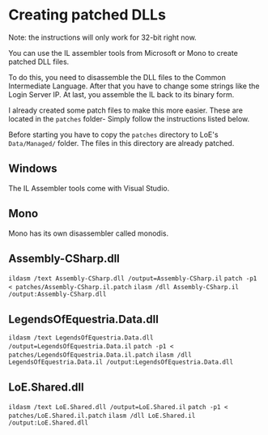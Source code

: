 Creating patched DLLs
=====================

Note: the instructions will only work for 32-bit right now.


You can use the IL assembler tools from Microsoft or Mono to
create patched DLL files.


To do this, you need to disassemble the DLL files to the
Common Intermediate Language. After that you have to
change some strings like the Login Server IP. At last, you
assemble the IL back to its binary form.


I already created some patch files to make this more easier.
These are located in the `patches` folder-
Simply follow the instructions listed below.


Before starting you have to copy the `patches` directory to
LoE's `Data/Managed/` folder. The files in this directory are
already patched.

Windows
-------

The IL Assembler tools come with Visual Studio.

Mono
----

Mono has its own disassembler called monodis.

Assembly-CSharp.dll
-------------------

`ildasm /text Assembly-CSharp.dll /output=Assembly-CSharp.il`
`patch -p1 < patches/Assembly-CSharp.il.patch`
`ilasm /dll Assembly-CSharp.il /output:Assembly-CSharp.dll`

LegendsOfEquestria.Data.dll
-------------------

`ildasm /text LegendsOfEquestria.Data.dll /output=LegendsOfEquestria.Data.il`
`patch -p1 < patches/LegendsOfEquestria.Data.il.patch`
`ilasm /dll LegendsOfEquestria.Data.il /output:LegendsOfEquestria.Data.dll`

LoE.Shared.dll
-------------------

`ildasm /text LoE.Shared.dll /output=LoE.Shared.il`
`patch -p1 < patches/LoE.Shared.il.patch`
`ilasm /dll LoE.Shared.il /output:LoE.Shared.dll`